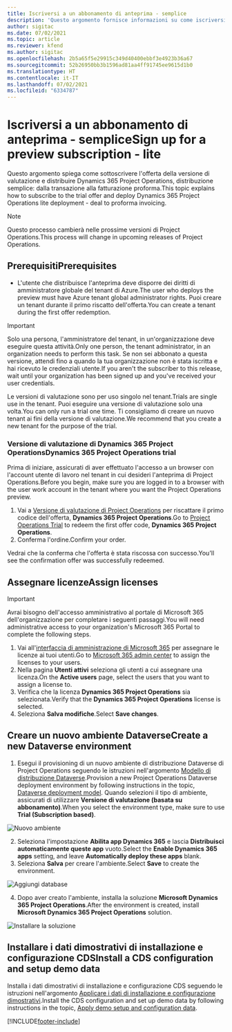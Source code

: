 ```yaml
---
title: Iscriversi a un abbonamento di anteprima - semplice
description: 'Questo argomento fornisce informazioni su come iscriversi alla distribuzione semplice di Project Operations: accordo per la fatturazione proforma.'
author: sigitac
ms.date: 07/02/2021
ms.topic: article
ms.reviewer: kfend
ms.author: sigitac
ms.openlocfilehash: 2b5a65f5e29915c349d40400ebbf3e4923b36a67
ms.sourcegitcommit: 52b26950bb3b1596ad81aa4ff91745ee9615d1b0
ms.translationtype: HT
ms.contentlocale: it-IT
ms.lasthandoff: 07/02/2021
ms.locfileid: "6334787"
---
```

# <a name="sign-up-for-a-preview-subscription---lite"></a><span data-ttu-id="357f4-103">Iscriversi a un abbonamento di anteprima - semplice</span><span class="sxs-lookup"><span data-stu-id="357f4-103">Sign up for a preview subscription - lite</span></span> 

<span data-ttu-id="357f4-104">Questo argomento spiega come sottoscrivere l'offerta della versione di valutazione e distribuire Dynamics 365 Project Operations, distribuzione semplice: dalla transazione alla fatturazione proforma.</span><span class="sxs-lookup"><span data-stu-id="357f4-104">This topic explains how to subscribe to the trial offer and deploy Dynamics 365 Project Operations lite deployment - deal to proforma invoicing.</span></span>

> [!NOTE]
> <span data-ttu-id="357f4-105">Questo processo cambierà nelle prossime versioni di Project Operations.</span><span class="sxs-lookup"><span data-stu-id="357f4-105">This process will change in upcoming releases of Project Operations.</span></span>

## <a name="prerequisites"></a><span data-ttu-id="357f4-106">Prerequisiti</span><span class="sxs-lookup"><span data-stu-id="357f4-106">Prerequisites</span></span>
- <span data-ttu-id="357f4-107">L'utente che distribuisce l'anteprima deve disporre dei diritti di amministratore globale del tenant di Azure.</span><span class="sxs-lookup"><span data-stu-id="357f4-107">The user who deploys the preview must have Azure tenant global administrator rights.</span></span> <span data-ttu-id="357f4-108">Puoi creare un tenant durante il primo riscatto dell'offerta.</span><span class="sxs-lookup"><span data-stu-id="357f4-108">You can create a tenant during the first offer redemption.</span></span>

> [!IMPORTANT]
> <span data-ttu-id="357f4-109">Solo una persona, l'amministratore del tenant, in un'organizzazione deve eseguire questa attività.</span><span class="sxs-lookup"><span data-stu-id="357f4-109">Only one person, the tenant administrator, in an organization needs to perform this task.</span></span> <span data-ttu-id="357f4-110">Se non sei abbonato a questa versione, attendi fino a quando la tua organizzazione non è stata iscritta e hai ricevuto le credenziali utente.</span><span class="sxs-lookup"><span data-stu-id="357f4-110">If you aren't the subscriber to this release, wait until your organization has been signed up and you've received your user credentials.</span></span>
> 
> <span data-ttu-id="357f4-111">Le versioni di valutazione sono per uso singolo nel tenant.</span><span class="sxs-lookup"><span data-stu-id="357f4-111">Trials are single use in the tenant.</span></span> <span data-ttu-id="357f4-112">Puoi eseguire una versione di valutazione solo una volta.</span><span class="sxs-lookup"><span data-stu-id="357f4-112">You can only run a trial one time.</span></span> <span data-ttu-id="357f4-113">Ti consigliamo di creare un nuovo tenant ai fini della versione di valutazione.</span><span class="sxs-lookup"><span data-stu-id="357f4-113">We recommend that you create a new tenant for the purpose of the trial.</span></span>

### <a name="dynamics-365-project-operations-trial"></a><span data-ttu-id="357f4-114">Versione di valutazione di Dynamics 365 Project Operations</span><span class="sxs-lookup"><span data-stu-id="357f4-114">Dynamics 365 Project Operations trial</span></span> 

<span data-ttu-id="357f4-115">Prima di iniziare, assicurati di aver effettuato l'accesso a un browser con l'account utente di lavoro nel tenant in cui desideri l'anteprima di Project Operations.</span><span class="sxs-lookup"><span data-stu-id="357f4-115">Before you begin, make sure you are logged in to a browser with the user work account in the tenant where you want the Project Operations preview.</span></span>

1. <span data-ttu-id="357f4-116">Vai a [Versione di valutazione di Project Operations](https://aka.ms/try-po) per riscattare il primo codice dell'offerta, **Dynamics 365 Project Operations**.</span><span class="sxs-lookup"><span data-stu-id="357f4-116">Go to [Project Operations Trial](https://aka.ms/try-po) to redeem the first offer code, **Dynamics 365 Project Operations**.</span></span>
2. <span data-ttu-id="357f4-117">Conferma l'ordine.</span><span class="sxs-lookup"><span data-stu-id="357f4-117">Confirm your order.</span></span>

  <span data-ttu-id="357f4-118">Vedrai che la conferma che l'offerta è stata riscossa con successo.</span><span class="sxs-lookup"><span data-stu-id="357f4-118">You'll see the confirmation offer was successfully redeemed.</span></span>

## <a name="assign-licenses"></a><span data-ttu-id="357f4-119">Assegnare licenze</span><span class="sxs-lookup"><span data-stu-id="357f4-119">Assign licenses</span></span>

> [!IMPORTANT]
> <span data-ttu-id="357f4-120">Avrai bisogno dell'accesso amministrativo al portale di Microsoft 365 dell'organizzazione per completare i seguenti passaggi.</span><span class="sxs-lookup"><span data-stu-id="357f4-120">You will need administrative access to your organization's Microsoft 365 Portal to complete the following steps.</span></span>


1. <span data-ttu-id="357f4-121">Vai all'[interfaccia di amministrazione di Microsoft 365](https://portal.office.com/) per assegnare le licenze ai tuoi utenti.</span><span class="sxs-lookup"><span data-stu-id="357f4-121">Go to [Microsoft 365 admin center](https://portal.office.com/) to assign the licenses to your users.</span></span>
2. <span data-ttu-id="357f4-122">Nella pagina **Utenti attivi** seleziona gli utenti a cui assegnare una licenza.</span><span class="sxs-lookup"><span data-stu-id="357f4-122">On the **Active users** page, select the users that you want to assign a license to.</span></span>
3. <span data-ttu-id="357f4-123">Verifica che la licenza **Dynamics 365 Project Operations** sia selezionata.</span><span class="sxs-lookup"><span data-stu-id="357f4-123">Verify that the **Dynamics 365 Project Operations** license is selected.</span></span> 
4. <span data-ttu-id="357f4-124">Seleziona **Salva modifiche**.</span><span class="sxs-lookup"><span data-stu-id="357f4-124">Select **Save changes**.</span></span>

## <a name="create-a-new-dataverse-environment"></a><span data-ttu-id="357f4-125">Creare un nuovo ambiente Dataverse</span><span class="sxs-lookup"><span data-stu-id="357f4-125">Create a new Dataverse environment</span></span>

1. <span data-ttu-id="357f4-126">Esegui il provisioning di un nuovo ambiente di distribuzione Dataverse di Project Operations seguendo le istruzioni nell'argomento [Modello di distribuzione Dataverse](lite-deployment.md).</span><span class="sxs-lookup"><span data-stu-id="357f4-126">Provision a new Project Operations Dataverse deployment environment by following instructions in the topic, [Dataverse deployment model](lite-deployment.md).</span></span> <span data-ttu-id="357f4-127">Quando selezioni il tipo di ambiente, assicurati di utilizzare **Versione di valutazione (basata su abbonamento)**.</span><span class="sxs-lookup"><span data-stu-id="357f4-127">When you select the environment type, make sure to use **Trial (Subscription based)**.</span></span>

  ![Nuovo ambiente](./media/19CreateEnvironment.png)

2. <span data-ttu-id="357f4-129">Seleziona l'impostazione **Abilita app Dynamics 365** e lascia **Distribuisci automaticamente queste app** vuoto.</span><span class="sxs-lookup"><span data-stu-id="357f4-129">Select the **Enable Dynamics 365 apps** setting, and leave **Automatically deploy these apps** blank.</span></span>  
3. <span data-ttu-id="357f4-130">Seleziona **Salva** per creare l'ambiente.</span><span class="sxs-lookup"><span data-stu-id="357f4-130">Select **Save** to create the environment.</span></span>

  ![Aggiungi database](./media/20CreateEnvironment1.png)

4. <span data-ttu-id="357f4-132">Dopo aver creato l'ambiente, installa la soluzione **Microsoft Dynamics 365 Project Operations**.</span><span class="sxs-lookup"><span data-stu-id="357f4-132">After the environment is created, install **Microsoft Dynamics 365 Project Operations** solution.</span></span> 

![Installare la soluzione](./media/21InstallSolution.png)

## <a name="install-a-cds-configuration-and-setup-demo-data"></a><span data-ttu-id="357f4-134">Installare i dati dimostrativi di installazione e configurazione CDS</span><span class="sxs-lookup"><span data-stu-id="357f4-134">Install a CDS configuration and setup demo data</span></span>

<span data-ttu-id="357f4-135">Installa i dati dimostrativi di installazione e configurazione CDS seguendo le istruzioni nell'argomento [Applicare i dati di installazione e configurazione dimostrativi](lite-apply-demo-setup-config-data.md).</span><span class="sxs-lookup"><span data-stu-id="357f4-135">Install the CDS configuration and set up demo data by following instructions in the topic, [Apply demo setup and configuration data](lite-apply-demo-setup-config-data.md).</span></span>


[!INCLUDE[footer-include](../includes/footer-banner.md)]
